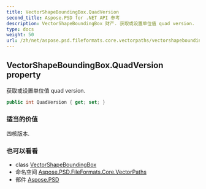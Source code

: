 ```yaml
---
title: VectorShapeBoundingBox.QuadVersion
second_title: Aspose.PSD for .NET API 参考
description: VectorShapeBoundingBox 财产. 获取或设置单位值 quad version.
type: docs
weight: 50
url: /zh/net/aspose.psd.fileformats.core.vectorpaths/vectorshapeboundingbox/quadversion/
---
```

## VectorShapeBoundingBox.QuadVersion property

获取或设置单位值 quad version.

```csharp
public int QuadVersion { get; set; }
```

### 适当的价值

四核版本.

### 也可以看看

* class [VectorShapeBoundingBox](../)
* 命名空间 [Aspose.PSD.FileFormats.Core.VectorPaths](../../vectorshapeboundingbox/)
* 部件 [Aspose.PSD](../../../)


